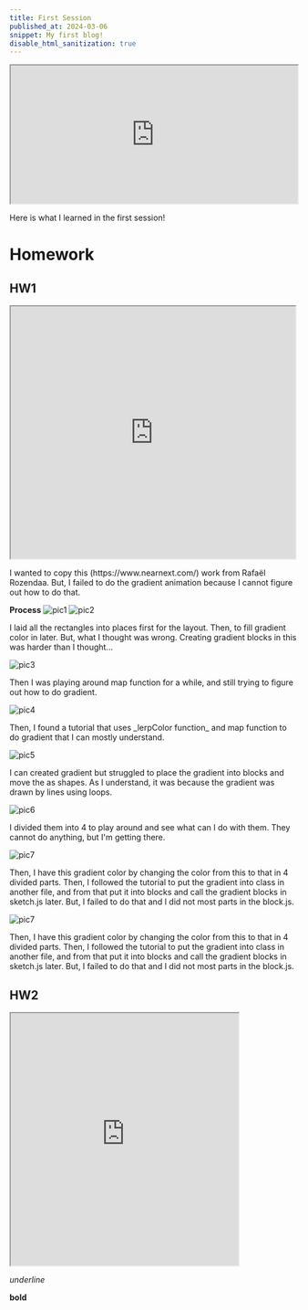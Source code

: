 ```yaml
---
title: First Session
published_at: 2024-03-06
snippet: My first blog!
disable_html_sanitization: true
---
```


<iframe src="https://editor.p5js.org/kimnhudiep2003/full/4xTclF0v2" width ="100%" height = "242px"></iframe>
<p>Here is what I learned in the first session!</p>

# Homework

## HW1
<iframe src="https://editor.p5js.org/kimnhudiep2003/full/AEnURm_oi" width ="500px" height = "442px"></iframe>
<p>I wanted to copy this (https://www.nearnext.com/) work from Rafaël Rozendaa. But, I failed to do the gradient animation because I cannot figure out how to do that.</p>

**Process**
<img src="/static/240306_first_post/Screenshot 2024-03-12 at 2.46.07 PM.png" alt="pic1">
<img src="/static/240306_first_post/Screenshot 2024-03-12 at 3.59.00 PM.png" alt="pic2">

<p>I laid all the rectangles into places first for the layout. Then, to fill gradient color in later. But, what I thought was wrong. Creating gradient blocks in this was harder than I thought...</p>

<img src="/static/240306_first_post/Screenshot 2024-03-12 at 5.01.42 PM.png" alt="pic3">
<p>Then I was playing around map function for a while, and still trying to figure out how to do gradient.</p>

<img src="/static/240306_first_post/Screenshot 2024-03-12 at 5.34.45 PM.png" alt="pic4">
<p>Then, I found a tutorial that uses _lerpColor function_ and map function to do gradient that I can mostly understand.</p>

<img src="/static/240306_first_post/Screenshot 2024-03-12 at 6.01.54 PM.png" alt="pic5">
<p>I can created gradient but struggled to place the gradient into blocks and move the as shapes. As I understand, it was because the gradient was drawn by lines using loops.</p>

<img src="/static/240306_first_post/Screenshot 2024-03-12 at 6.08.56 PM.png" alt="pic6">
<p>I divided them into 4 to play around and see what can I do with them. They cannot do anything, but I'm getting there.</p>

<img src="/static/240306_first_post/Screenshot 2024-03-12 at 6.45.52 PM.png" alt="pic7">
<p>Then, I have this gradient color by changing the color from this to that in 4 divided parts. Then, I followed the tutorial to put the gradient into class in another file, and from that put it into blocks and call the gradient blocks in sketch.js later. But, I failed to do that and I did not most parts in the block.js.</p>

<img src="/static/240306_first_post/Screenshot 2024-03-12 at 6.45.52 PM.png" alt="pic7">
<p>Then, I have this gradient color by changing the color from this to that in 4 divided parts. Then, I followed the tutorial to put the gradient into class in another file, and from that put it into blocks and call the gradient blocks in sketch.js later. But, I failed to do that and I did not most parts in the block.js.</p>

## HW2
<iframe src="https://editor.p5js.org/kimnhudiep2003/full/lWW5WM39P" width ="400px" height = "442px"></iframe>


_underline_

**bold**
